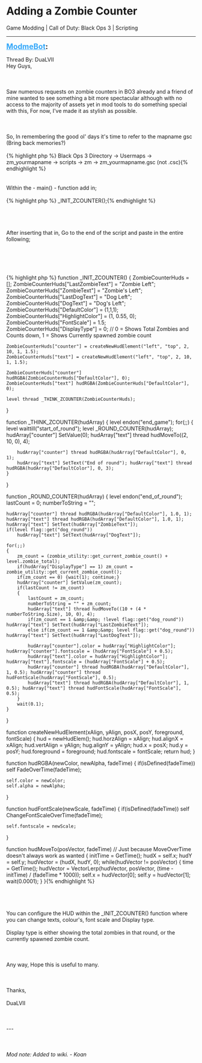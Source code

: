 # Adding a Zombie Counter
Game Modding | Call of Duty: Black Ops 3 | Scripting

---
<strong style="font-size: 1.4em;"><span style="text-decoration: underline;text-decoration-color: #34a7f9;"><span style="color:#34a7f9;">ModmeBot</span></span>:</strong>

<p>Thread By: DuaLVII<br />Hey Guys,<br /><br /><br /><br />Saw numerous requests on zombie counters in BO3 already and a friend of mine wanted to see something a bit more spectacular although with no access to the majority of assets yet in mod tools to do something special with this, For now, I&#39;ve made it as stylish as possible.<br /><br /><br /><br />So, In remembering the good ol&#39; days it&#39;s time to refer to the mapname gsc (Bring back memories?)<br /><br />{% highlight php %}
Black Ops 3 Directory -&gt; Usermaps -&gt; zm_yourmapname -&gt; scripts -&gt; zm -&gt; zm_yourmapname.gsc (not .csc){% endhighlight %}
<br /><br /><br />Within the  - main() - function add in;<br /><br />{% highlight php %}
_INIT_ZCOUNTER();{% endhighlight %}
<br /><br /><br /><br /><br />After inserting that in, Go to the end of the script and paste in the entire following;<br /><br /><br /><br /><br /><br />{% highlight php %}
function _INIT_ZCOUNTER()
{
	ZombieCounterHuds = [];
	ZombieCounterHuds["LastZombieText"] 	= "Zombie Left";
	ZombieCounterHuds["ZombieText"]			= "Zombie&#39;s Left";
	ZombieCounterHuds["LastDogText"]		= "Dog Left";
	ZombieCounterHuds["DogText"]			= "Dog&#39;s Left";
	ZombieCounterHuds["DefaultColor"]		= (1,1,1);
	ZombieCounterHuds["HighlightColor"]		= (1, 0.55, 0);
	ZombieCounterHuds["FontScale"]			= 1.5;
	ZombieCounterHuds["DisplayType"]		= 0; // 0 = Shows Total Zombies and Counts down, 1 = Shows Currently spawned zombie count

	ZombieCounterHuds["counter"] = createNewHudElement("left", "top", 2, 10, 1, 1.5);
	ZombieCounterHuds["text"] = createNewHudElement("left", "top", 2, 10, 1, 1.5);

	ZombieCounterHuds["counter"] hudRGBA(ZombieCounterHuds["DefaultColor"], 0);
	ZombieCounterHuds["text"] hudRGBA(ZombieCounterHuds["DefaultColor"], 0);

	level thread _THINK_ZCOUNTER(ZombieCounterHuds);
}

function _THINK_ZCOUNTER(hudArray)
{
	level endon("end_game");
	for(;;)
	{
		level waittill("start_of_round");
		level _ROUND_COUNTER(hudArray);
		hudArray["counter"] SetValue(0);
		hudArray["text"] thread hudMoveTo((2, 10, 0), 4);
		
		hudArray["counter"] thread hudRGBA(hudArray["DefaultColor"], 0, 1);
		hudArray["text"] SetText("End of round"); hudArray["text"] thread hudRGBA(hudArray["DefaultColor"], 0, 3);
	}
}

function _ROUND_COUNTER(hudArray)
{
	level endon("end_of_round");
	lastCount = 0;
	numberToString = "";

	hudArray["counter"] thread hudRGBA(hudArray["DefaultColor"], 1.0, 1);
	hudArray["text"] thread hudRGBA(hudArray["DefaultColor"], 1.0, 1);
	hudArray["text"] SetText(hudArray["ZombieText"]);
	if(level flag::get("dog_round"))
		hudArray["text"] SetText(hudArray["DogText"]);

	for(;;)
	{
		zm_count = (zombie_utility::get_current_zombie_count() + level.zombie_total);
		if(hudArray["DisplayType"] == 1) zm_count = zombie_utility::get_current_zombie_count();
		if(zm_count == 0) {wait(1); continue;}
		hudArray["counter"] SetValue(zm_count);
		if(lastCount != zm_count)
		{
			lastCount = zm_count;
			numberToString = "" + zm_count;
			hudArray["text"] thread hudMoveTo((10 + (4 * numberToString.Size), 10, 0), 4);
			if(zm_count == 1 &amp;&amp; !level flag::get("dog_round")) hudArray["text"] SetText(hudArray["LastZombieText"]);
			else if(zm_count == 1 &amp;&amp; level flag::get("dog_round")) hudArray["text"] SetText(hudArray["LastDogText"]);

			hudArray["counter"].color = hudArray["HighlightColor"]; hudArray["counter"].fontscale = (hudArray["FontScale"] + 0.5);
			hudArray["text"].color = hudArray["HighlightColor"]; hudArray["text"].fontscale = (hudArray["FontScale"] + 0.5);
			hudArray["counter"] thread hudRGBA(hudArray["DefaultColor"], 1, 0.5); hudArray["counter"] thread hudFontScale(hudArray["FontScale"], 0.5);
			hudArray["text"] thread hudRGBA(hudArray["DefaultColor"], 1, 0.5); hudArray["text"] thread hudFontScale(hudArray["FontScale"], 0.5);
		}
		wait(0.1);
	}
}

function createNewHudElement(xAlign, yAlign, posX, posY, foreground, fontScale)
{
	hud = newHudElem();
	hud.horzAlign = xAlign; hud.alignX = xAlign;
	hud.vertAlign = yAlign; hug.alignY = yAlign;
	hud.x = posX; hud.y = posY;
	hud.foreground = foreground;
	hud.fontscale = fontScale;
	return hud;
}

function hudRGBA(newColor, newAlpha, fadeTime)
{
	if(isDefined(fadeTime))
		self FadeOverTime(fadeTime);

	self.color = newColor;
	self.alpha = newAlpha;
}

function hudFontScale(newScale, fadeTime)
{
	if(isDefined(fadeTime))
		self ChangeFontScaleOverTime(fadeTime);

	self.fontscale = newScale;
}

function hudMoveTo(posVector, fadeTime) // Just because MoveOverTime doesn&#39;t always work as wanted
{
	initTime = GetTime();
	hudX = self.x;
	hudY = self.y;
	hudVector = (hudX, hudY, 0);
	while(hudVector != posVector)
	{
		time = GetTime();
		hudVector = VectorLerp(hudVector, posVector, (time - initTime) / (fadeTime * 1000));
		self.x = hudVector[0];
		self.y = hudVector[1];
		wait(0.0001);
	}
}{% endhighlight %}
<br /><br /><br /><br /><br />You can configure the HUD within the _INIT_ZCOUNTER() function where you can change texts, colour&#39;s, font scale and Display type.<br /><br />Display type is either showing the total zombies in that round, or the currently spawned zombie count.<br /><br /><br /><br />Any way, Hope this is useful to many.<br /><br /><br /><br />Thanks,<br /><br />DuaLVII<br /><br /><br /><br />---<br /><br /><br /><br /><em>Mod note: Added to wiki. - Koan</em></p>
